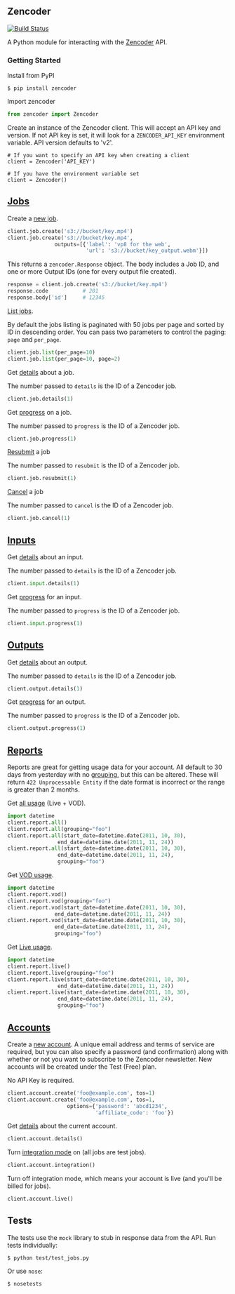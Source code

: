
Zencoder
--------

[![Build Status](https://travis-ci.org/zencoder/zencoder-py.png?branch=master)](https://travis-ci.org/zencoder/zencoder-py)

A Python module for interacting with the [Zencoder](http://zencoder.com) API.

### Getting Started

Install from PyPI

    $ pip install zencoder

Import zencoder

```python
from zencoder import Zencoder
```

Create an instance of the Zencoder client. This will accept an API key and version. If not API key is set, it will look for a `ZENCODER_API_KEY` environment variable. API version defaults to 'v2'.

    # If you want to specify an API key when creating a client
    client = Zencoder('API_KEY')

    # If you have the environment variable set
    client = Zencoder()

## [Jobs](https://app.zencoder.com/docs/api/jobs)

Create a [new job](https://app.zencoder.com/docs/api/jobs/create).

```python
client.job.create('s3://bucket/key.mp4')
client.job.create('s3://bucket/key.mp4',
               outputs=[{'label': 'vp8 for the web',
                         'url': 's3://bucket/key_output.webm'}])
```

This returns a `zencoder.Response` object. The body includes a Job ID, and one or more Output IDs (one for every output file created).

```python
response = client.job.create('s3://bucket/key.mp4')
response.code           # 201
response.body['id']     # 12345
```

[List jobs](https://app.zencoder.com/docs/api/jobs/list).

By default the jobs listing is paginated with 50 jobs per page and sorted by ID in descending order. You can pass two parameters to control the paging: `page` and `per_page`.

```python
client.job.list(per_page=10)
client.job.list(per_page=10, page=2)
```

Get [details](https://app.zencoder.com/docs/api/jobs/show) about a job.

The number passed to `details` is the ID of a Zencoder job.

```python
client.job.details(1)
```

Get [progress](https://app.zencoder.com/docs/api/jobs/progress) on a job.

The number passed to `progress` is the ID of a Zencoder job.

```python
client.job.progress(1)
```

[Resubmit](https://app.zencoder.com/docs/api/jobs/resubmit) a job

The number passed to `resubmit` is the ID of a Zencoder job.

```python
client.job.resubmit(1)
```

[Cancel](https://app.zencoder.com/docs/api/jobs/cancel) a job

The number passed to `cancel` is the ID of a Zencoder job.

```python
client.job.cancel(1)
```

## [Inputs](https://app.zencoder.com/docs/api/inputs)

Get [details](https://app.zencoder.com/docs/api/inputs/show) about an input.

The number passed to `details` is the ID of a Zencoder job.

```python
client.input.details(1)
```

Get [progress](https://app.zencoder.com/docs/api/inputs/progress) for an input.

The number passed to `progress` is the ID of a Zencoder job.

```python
client.input.progress(1)
```
## [Outputs](https://app.zencoder.com/docs/api/outputs)

Get [details](https://app.zencoder.com/docs/api/outputs/show) about an output.

The number passed to `details` is the ID of a Zencoder job.

```python
client.output.details(1)
```

Get [progress](https://app.zencoder.com/docs/api/outputs/progress) for an output.

The number passed to `progress` is the ID of a Zencoder job.

```python
client.output.progress(1)
```

## [Reports](https://app.zencoder.com/docs/api/reports)

Reports are great for getting usage data for your account. All default to 30 days from yesterday with no [grouping](https://app.zencoder.com/docs/api/encoding/job/grouping), but this can be altered. These will return `422 Unprocessable Entity` if the date format is incorrect or the range is greater than 2 months. 

Get [all usage](https://app.zencoder.com/docs/api/reports/all) (Live + VOD).

```python
import datetime
client.report.all()
client.report.all(grouping="foo")
client.report.all(start_date=datetime.date(2011, 10, 30),
                end_date=datetime.date(2011, 11, 24))
client.report.all(start_date=datetime.date(2011, 10, 30),
                end_date=datetime.date(2011, 11, 24),
                grouping="foo")
```

Get [VOD usage](https://app.zencoder.com/docs/api/reports/vod).

```python
import datetime
client.report.vod()
client.report.vod(grouping="foo")
client.report.vod(start_date=datetime.date(2011, 10, 30),
               end_date=datetime.date(2011, 11, 24))
client.report.vod(start_date=datetime.date(2011, 10, 30),
               end_date=datetime.date(2011, 11, 24),
               grouping="foo")
```

Get [Live usage](https://app.zencoder.com/docs/api/reports/live).

```python
import datetime
client.report.live()
client.report.live(grouping="foo")
client.report.live(start_date=datetime.date(2011, 10, 30),
                end_date=datetime.date(2011, 11, 24))
client.report.live(start_date=datetime.date(2011, 10, 30),
                end_date=datetime.date(2011, 11, 24),
                grouping="foo")
```

## [Accounts](https://app.zencoder.com/docs/api/accounts)

Create a [new account](https://app.zencoder.com/docs/api/accounts/create). A unique email address and terms of service are required, but you can also specify a password (and confirmation) along with whether or not you want to subscribe to the Zencoder newsletter. New accounts will be created under the Test (Free) plan.

No API Key is required.

```python
client.account.create('foo@example.com', tos=1)
client.account.create('foo@example.com', tos=1,
                   options={'password': 'abcd1234',
                            'affiliate_code': 'foo'})
```

Get [details](https://app.zencoder.com/docs/api/accounts/show) about the current account.

```python
client.account.details()
```

Turn [integration mode](https://app.zencoder.com/docs/api/accounts/integration) on (all jobs are test jobs).

```python
client.account.integration()
```

Turn off integration mode, which means your account is live (and you'll be billed for jobs).

```python
client.account.live()
```

## Tests

The tests use the `mock` library to stub in response data from the API. Run tests individually:

    $ python test/test_jobs.py

Or use `nose`:

    $ nosetests

